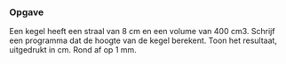 ### Opgave

Een kegel heeft een straal van 8 cm en een volume van 400 cm3. Schrijf een programma dat de hoogte van de kegel berekent. Toon het resultaat, uitgedrukt in cm. Rond af op 1 mm.
